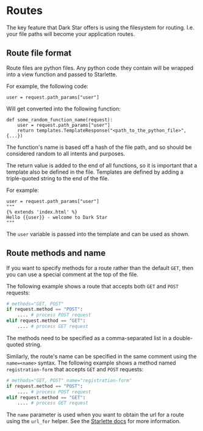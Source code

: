 # Routes

The key feature that Dark Star offers is using the filesystem for routing. I.e. your file paths will become your application routes.


## Route file format


Route files are python files. Any python code they contain will be wrapped into a view function and passed to Starlette.

For example, the following code:

    user = request.path_params["user"]


Will get converted into the following function:

    def some_random_function_name(request):
        user = request.path_params["user"]
        return templates.TemplateResponse("<path_to_the_python_file>", {...})


The function's name is based off a hash of the file path, and so should be considered random to all intents and purposes.

The return value is added to the end of all functions, so it is important that a template also be defined in the file. Templates are defined by adding a triple-quoted string to the end of the file. 

For example:


    user = request.path_params["user"]
    """
    {% extends 'index.html' %}
    Hello {{user}} - welcome to Dark Star
    """

The `user` variable is passed into the template and can be used as shown.

## Route methods and name

If you want to specify methods for a route rather than the default `GET`, then
you can use a special comment at the top of the file.

The following example shows a route that accepts both `GET` and `POST` requests:

```python
# methods="GET, POST"
if request.method == "POST":
    .... # process POST request
elif request.method == "GET":
    .... # process GET request
```

The methods need to be specified as a comma-separated list in a double-quoted string.

Similarly, the route's name can be specified in the same comment using the
`name=<name>` syntax. The following example shows a method named
`registration-form` that accepts `GET` and `POST` requests:

```python
# methods="GET, POST" name="registration-form"
if request.method == "POST":
    .... # process POST request
elif request.method == "GET":
    .... # process GET request
```

The `name` parameter is used when you want to obtain the url for a route using
the `url_for` helper. See the [Starlette docs](https://www.starlette.io/routing/#reverse-url-lookups)
for more information.
